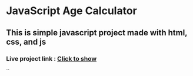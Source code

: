
# JavaScript Age Calculator

## This is simple javascript project made with html, css, and js

### Live project link : [Click to show]()

``